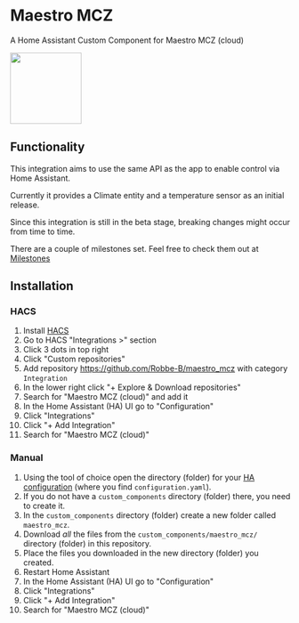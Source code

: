 # Maestro MCZ

A Home Assistant Custom Component for Maestro MCZ (cloud)

<img src="https://github.com/Robbe-B/maestro_mcz/blob/main/docs/app_icon.png" width="128" height="128">

## Functionality

This integration aims to use the same API as the app to enable control via Home Assistant.

Currently it provides a Climate entity and a temperature sensor as an initial release.

Since this integration is still in the beta stage, breaking changes might occur from time to time.

There are a couple of milestones set. Feel free to check them out at [Milestones](https://github.com/Robbe-B/maestro_mcz/milestones)

## Installation

### HACS

1. Install [HACS](https://hacs.xyz/)
2. Go to HACS "Integrations >" section
3. Click 3 dots in top right
4. Click "Custom repositories"
5. Add repository https://github.com/Robbe-B/maestro_mcz with category `Integration`
6. In the lower right click "+ Explore & Download repositories"
7. Search for "Maestro MCZ (cloud)" and add it
8. In the Home Assistant (HA) UI go to "Configuration"
9. Click "Integrations"
10. Click "+ Add Integration"
11. Search for "Maestro MCZ (cloud)"

### Manual

1. Using the tool of choice open the directory (folder) for your [HA configuration](https://www.home-assistant.io/docs/configuration/) (where you find `configuration.yaml`).
2. If you do not have a `custom_components` directory (folder) there, you need to create it.
3. In the `custom_components` directory (folder) create a new folder called `maestro_mcz`.
4. Download _all_ the files from the `custom_components/maestro_mcz/` directory (folder) in this repository.
5. Place the files you downloaded in the new directory (folder) you created.
6. Restart Home Assistant
7. In the Home Assistant (HA) UI go to "Configuration"
8. Click "Integrations"
9. Click "+ Add Integration"
10. Search for "Maestro MCZ (cloud)"
